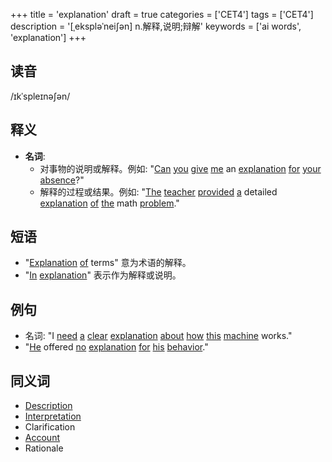 +++
title = 'explanation'
draft = true
categories = ['CET4']
tags = ['CET4']
description = '[ˌekspləˈnei∫ən] n.解释,说明;辩解'
keywords = ['ai words', 'explanation']
+++

## 读音
/ɪkˈspleɪnəʃən/

## 释义
- **名词**:
  - 对事物的说明或解释。例如: "[Can](/zh/post/can/) [you](/zh/post/you/) [give](/zh/post/give/) [me](/zh/post/me/) an [explanation](/zh/post/explanation/) [for](/zh/post/for/) [your](/zh/post/your/) [absence](/zh/post/absence/)?"
  - 解释的过程或结果。例如: "[The](/zh/post/the/) [teacher](/zh/post/teacher/) [provided](/zh/post/provided/) [a](/zh/post/a/) detailed [explanation](/zh/post/explanation/) [of](/zh/post/of/) [the](/zh/post/the/) math [problem](/zh/post/problem/)."

## 短语
- "[Explanation](/zh/post/explanation/) [of](/zh/post/of/) terms" 意为术语的解释。
- "[In](/zh/post/in/) [explanation](/zh/post/explanation/)" 表示作为解释或说明。

## 例句
- 名词: "I [need](/zh/post/need/) [a](/zh/post/a/) [clear](/zh/post/clear/) [explanation](/zh/post/explanation/) [about](/zh/post/about/) [how](/zh/post/how/) [this](/zh/post/this/) [machine](/zh/post/machine/) works."
- "[He](/zh/post/he/) offered [no](/zh/post/no/) [explanation](/zh/post/explanation/) [for](/zh/post/for/) [his](/zh/post/his/) [behavior](/zh/post/behavior/)."

## 同义词
- [Description](/zh/post/description/)
- [Interpretation](/zh/post/interpretation/)
- Clarification
- [Account](/zh/post/account/)
- Rationale
